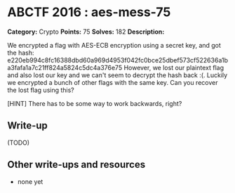 # ABCTF 2016 : aes-mess-75

**Category:** Crypto
**Points:** 75
**Solves:** 182
**Description:**

We encrypted a flag with AES-ECB encryption using a secret key, and got the hash: e220eb994c8fc16388dbd60a969d4953f042fc0bce25dbef573cf522636a1ba3fafa1a7c21ff824a5824c5dc4a376e75 
However, we lost our plaintext flag and also lost our key and we can't seem to decrypt the hash back :(. 
Luckily we encrypted a bunch of other flags with the same key. Can you recover the lost flag using this?

[HINT] There has to be some way to work backwards, right?



## Write-up

(TODO)

## Other write-ups and resources

* none yet
